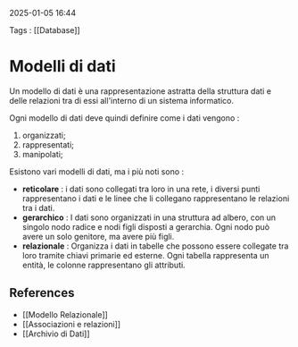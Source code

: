 2025-01-05 16:44

Tags : [[Database]]

# Modelli di dati

Un modello di dati è una rappresentazione astratta della struttura dati e delle relazioni tra di essi all'interno di un sistema informatico.

Ogni modello di dati deve quindi definire come i dati vengono : 
1. organizzati;
2. rappresentati;
3. manipolati;

Esistono vari modelli di dati, ma i più noti sono : 
- **reticolare** : i dati sono collegati tra loro in una rete, i diversi punti rappresentano i dati e le linee che li collegano rappresentano le relazioni tra i dati.
- **gerarchico** : I dati sono organizzati in una struttura ad albero, con un singolo nodo radice e nodi figli disposti a gerarchia. Ogni nodo può avere un solo genitore, ma avere più figli.
- **relazionale** : Organizza i dati in tabelle che possono essere collegate tra loro tramite chiavi primarie ed esterne. Ogni tabella rappresenta un entità, le colonne rappresentano gli attributi.
## References

- [[Modello Relazionale]]
- [[Associazioni e relazioni]]
- [[Archivio di Dati]]
